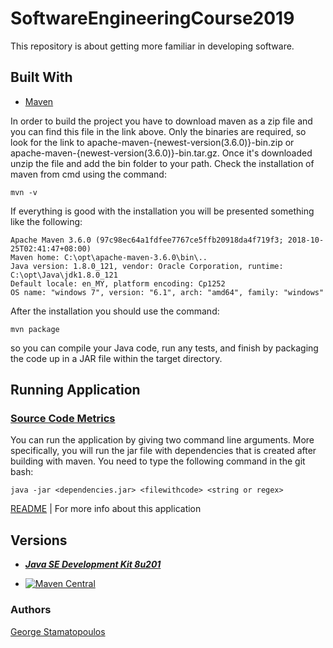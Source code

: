 # SoftwareEngineeringCourse2019
This repository is about getting more familiar in developing software.

## Built With 

* [Maven](https://maven.apache.org/download.cgi)

In order to build the project you have to download maven as a zip file and you can find this file in the link above. Only the binaries are required, so look for the link to apache-maven-{newest-version(3.6.0)}-bin.zip or apache-maven-{newest-version(3.6.0)}-bin.tar.gz. Once it's downloaded unzip the file and add the bin folder to your path. Check the installation of maven from cmd using the command: 
```
mvn -v
```

If everything is good with the installation you will be presented something like the following:
```
Apache Maven 3.6.0 (97c98ec64a1fdfee7767ce5ffb20918da4f719f3; 2018-10-25T02:41:47+08:00)
Maven home: C:\opt\apache-maven-3.6.0\bin\..
Java version: 1.8.0_121, vendor: Oracle Corporation, runtime: C:\opt\Java\jdk1.8.0_121
Default locale: en_MY, platform encoding: Cp1252
OS name: "windows 7", version: "6.1", arch: "amd64", family: "windows"
```

After the installation you should use the command: 
```
mvn package 
```
so you can compile your Java code, run any tests, and finish by packaging the code up in a JAR file within the target directory.

## Running Application

### [Source Code Metrics](Metrics)
You can run the application by giving two command line arguments. More specifically, you will run the jar file with dependencies that is created after building with maven.
You need to type the following command in the git bash:
```
java -jar <dependencies.jar> <filewithcode> <string or regex>
```
[README](seip2019/metrics/README.md) | For more info about this application

## Versions

* ***[Java SE Development Kit 8u201](https://www.oracle.com/technetwork/java/javase/downloads/jdk8-downloads-2133151.html)***

* [![Maven Central](https://img.shields.io/maven-central/v/org.apache.maven/apache-maven.svg?label=Maven%20Central)](https://search.maven.org/#search%7Cgav%7C1%7Cg%3A%22org.apache.maven%22%20AND%20a%3A%22apache-maven%22)

### Authors

[George Stamatopoulos](https://github.com/Stam21)
